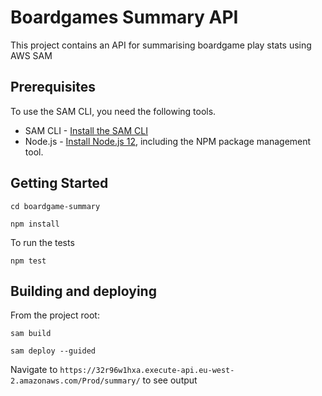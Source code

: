 # Boardgames Summary API

This project contains an API for summarising boardgame play stats using AWS SAM

## Prerequisites

To use the SAM CLI, you need the following tools.

* SAM CLI - [Install the SAM CLI](https://docs.aws.amazon.com/serverless-application-model/latest/developerguide/serverless-sam-cli-install.html)
* Node.js - [Install Node.js 12](https://nodejs.org/en/), including the NPM package management tool.

## Getting Started

`cd boardgame-summary`

`npm install`

To run the tests

`npm test`

## Building and deploying

From the project root:

`sam build`

`sam deploy --guided`

Navigate to `https://32r96w1hxa.execute-api.eu-west-2.amazonaws.com/Prod/summary/` to see output

